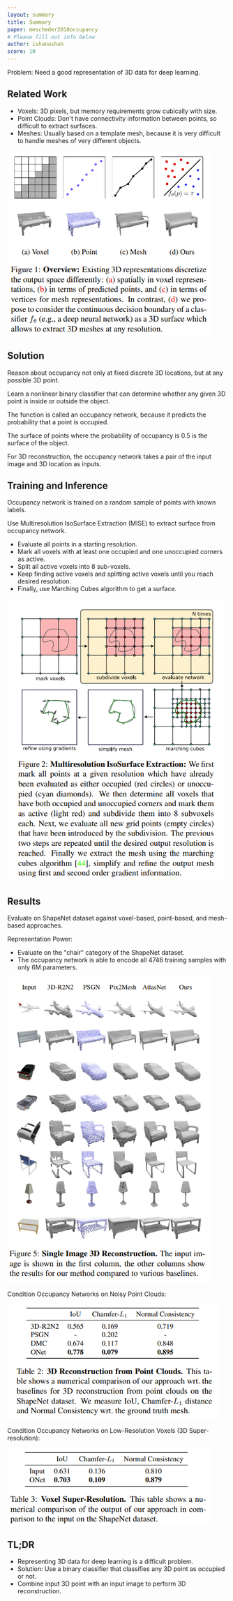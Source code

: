 ```yaml
---
layout: summary
title: Summary
paper: mescheder2018occupancy
# Please fill out info below
author: ishanashah
score: 10
---
```


Problem: Need a good representation of 3D data for deep learning.

## Related Work
* Voxels: 3D pixels, but memory requirements grow cubically with size.
* Point Clouds: Don't have connectivity information between points, so difficult to extract surfaces.
* Meshes: Usually based on a template mesh, because it is very difficult to handle meshes of very different objects.

![FIGURE_1](mescheder2018occupancy_1a.PNG)

## Solution
Reason about occupancy not only at fixed discrete 3D locations, but at any possible 3D point.

Learn a nonlinear binary classifier that can determine whether any given 3D point is inside or outside the object.

The function is called an occupancy network, because it predicts the probability that a point is occupied.

The surface of points where the probability of occupancy is 0.5 is the surface of the object.

For 3D reconstruction, the occupancy network takes a pair of the input image and 3D location as inputs.

## Training and Inference

Occupancy network is trained on a random sample of points with known labels.

Use Multiresolution IsoSurface Extraction (MISE) to extract surface from occupancy network.
* Evaluate all points in a starting resolution.
* Mark all voxels with at least one occupied and one unoccupied corners as active.
* Split all active voxels into 8 sub-voxels.
* Keep finding active voxels and splitting active voxels until you reach desired resolution.
* Finally, use Marching Cubes algorithm to get a surface.

![FIGURE_2](mescheder2018occupancy_1b.PNG)

## Results

Evaluate on ShapeNet dataset against voxel-based, point-based, and mesh-based approaches.

Representation Power:
* Evaluate on the "chair" category of the ShapeNet dataset.
* The occupancy network is able to encode all 4746 training samples with only 6M parameters.

![FIGURE_3](mescheder2018occupancy_1c.PNG)

Condition Occupancy Networks on Noisy Point Clouds:

![FIGURE_4](mescheder2018occupancy_1d.PNG)


Condition Occupancy Networks on Low-Resolution Voxels (3D Super-resolution):

![FIGURE_5](mescheder2018occupancy_1e.PNG)


## TL;DR
* Representing 3D data for deep learning is a difficult problem.
* Solution: Use a binary classifier that classifies any 3D point as occupied or not.
* Combine input 3D point with an input image to perform 3D reconstruction.
